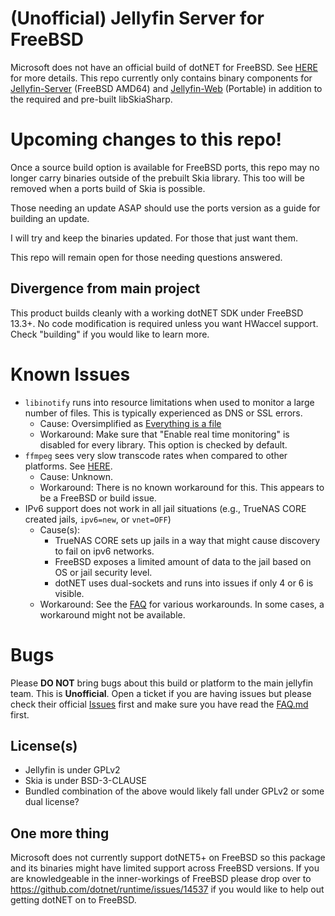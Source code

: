 # (Unofficial) Jellyfin Server for FreeBSD

Microsoft does not have an official build of dotNET for FreeBSD. See [HERE](https://github.com/dotnet/runtime/issues/14537) for more details.
This repo currently only contains binary components for [Jellyfin-Server](https://github.com/jellyfin/jellyfin) (FreeBSD AMD64) and [Jellyfin-Web](https://github.com/jellyfin/jellyfin-web/) (Portable) in addition to the required and pre-built libSkiaSharp.

# Upcoming changes to this repo!

Once a source build option is available for FreeBSD ports, this repo may no longer carry binaries outside of the prebuilt Skia library. This too will be removed when a ports build of Skia is possible.

Those needing an update ASAP should use the ports version as a guide for building an update.

I will try and keep the binaries updated. For those that just want them.

This repo will remain open for those needing questions answered.

## Divergence from main project

This product builds cleanly with a working dotNET SDK under FreeBSD 13.3+. No code modification is required unless you want HWaccel support.
Check "building" if you would like to learn more.

# Known Issues

 - `libinotify` runs into resource limitations when used to monitor a large number of files. This is typically experienced as DNS or SSL errors.
	- Cause: Oversimplified as [Everything is a file](https://en.wikipedia.org/wiki/Everything_is_a_file)
	- Workaround: Make sure that "Enable real time monitoring" is disabled for every library. This option is checked by default.
 - `ffmpeg` sees very slow transcode rates when compared to other platforms. See [HERE](https://github.com/Thefrank/jellyfin-server-freebsd/issues/67).
	- Cause: Unknown.
	- Workaround: There is no known workaround for this. This appears to be a FreeBSD or build issue. 
 - IPv6 support does not work in all jail situations (e.g., TrueNAS CORE created jails, `ipv6=new`, or `vnet=OFF`)
	- Cause(s): 
	  - TrueNAS CORE sets up jails in a way that might cause discovery to fail on ipv6 networks.
	  - FreeBSD exposes a limited amount of data to the jail based on OS or jail security level.
	  - dotNET uses dual-sockets and runs into issues if only 4 or 6 is visible.
	- Workaround: See the [FAQ](FAQ.md) for various workarounds. In some cases, a workaround might not be available.

# Bugs

Please **DO NOT** bring bugs about this build or platform to the main jellyfin team. This is **Unofficial**. Open a ticket if you are having issues but please check their official [Issues](https://github.com/jellyfin/jellyfin/issues) first and make sure you have read the [FAQ.md](FAQ.md) first.

## License(s)

 - Jellyfin is under GPLv2 
 - Skia is under BSD-3-CLAUSE 
 - Bundled combination of the above would likely fall under GPLv2 or some dual license?

## One more thing

Microsoft does not currently support dotNET5+ on FreeBSD so this package and its binaries might have limited support across FreeBSD versions. If you are knowledgeable in the inner-workings of FreeBSD please drop over to https://github.com/dotnet/runtime/issues/14537 if you would like to help out getting dotNET on to FreeBSD.
